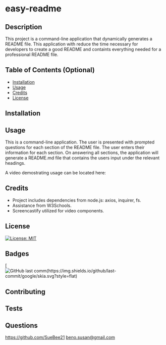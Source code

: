 # easy-readme

  ## Description 
  This project is a command-line application that dynamically generates a README file. This application with reduce the time necessary for developers to create a good README and containts everything needed for a professional README file.
  
  ## Table of Contents (Optional)
  
  
  * [Installation](#installation)
  * [Usage](#usage)
  * [Credits](#credits)
  * [License](#license)
  
  
  ## Installation
  
  
  
  ## Usage 
  This is a command-line application.  The user is presented with prompted questions for each section of the README file.  The user enters their information for each section.  On answering all sections, the application will generate a README.md file that contains the users input under the relevant headings. 
  
  A video demostrating usage can be located here:
  
  ## Credits
  * Project includes dependencies from node.js: axios, inquirer, fs.
  * Assistance from W3Schools.
  * Screencastify utilized for video components.
  
  
  ## License
  
 [![License: MIT](https://img.shields.io/badge/License-MIT-yellow.svg)](https://opensource.org/licenses/MIT)

  
  ## Badges
  
  [![GitHub last comm(https://img.shields.io/github/last-commit/google/skia.svg?style=flat)]()
  
  ## Contributing
  
  ## Tests

  
  
## Questions
https://github.com/SueBee21
beno.susan@gmail.com
